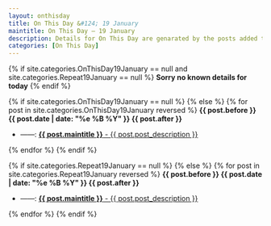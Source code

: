 ```yaml
---
layout: onthisday
title: On This Day &#124; 19 January
maintitle: On This Day — 19 January
description: Details for On This Day are genarated by the posts added to the website so the content is subject to changes/updates over time.
categories: [On This Day]
---
```


{% if site.categories.OnThisDay19January == null and site.categories.Repeat19January == null %}
<strong>Sorry no known details for today</strong>
{% endif %}

{% if site.categories.OnThisDay19January == null %}
{% else %}
{% for post in site.categories.OnThisDay19January reversed %}
<strong>{{ post.before }} {{ post.date | date: "%e %B %Y" }} {{ post.after }}</strong>
<ul>
<li> ——: <a href="{{ post.url }}"><strong>{{ post.maintitle }}</strong> - {{ post.post_description }}</a></li>
</ul>
{% endfor %}
{% endif %}

{% if site.categories.Repeat19January == null %}
{% else %}
{% for post in site.categories.Repeat19January reversed %}
<strong>{{ post.before }} {{ post.date | date: "%e %B %Y" }} {{ post.after }}</strong>
<ul>
<li> ——: <a href="{{ post.url }}"><strong>{{ post.maintitle }}</strong> - {{ post.post_description }}</a></li>
</ul>
{% endfor %}
{% endif %}
